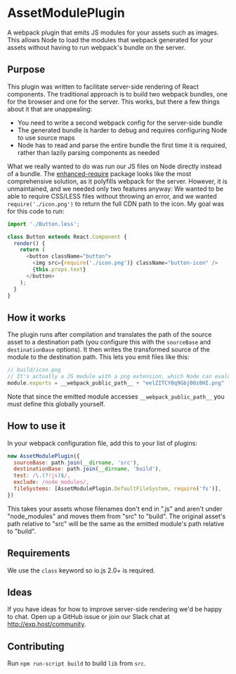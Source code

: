 # AssetModulePlugin
A webpack plugin that emits JS modules for your assets such as images. This allows Node to load the modules that webpack generated for your assets without having to run webpack's bundle on the server.

## Purpose

This plugin was written to facilitate server-side rendering of React components. The traditional approach is to build two webpack bundles, one for the browser and one for the server. This works, but there a few things about it that are unappealing:

 - You need to write a second webpack config for the server-side bundle
 - The generated bundle is harder to debug and requires configuring Node to use source maps
 - Node has to read and parse the entire bundle the first time it is required, rather than lazily parsing components as needed

What we really wanted to do was run our JS files on Node directly instead of a bundle. The [enhanced-require](https://github.com/webpack/enhanced-require) package looks like the most comprehensive solution, as it polyfills webpack for the server. However, it is unmaintained, and we needed only two features anyway: We wanted to be able to require CSS/LESS files without throwing an error, and we wanted `require('./icon.png')` to return the full CDN path to the icon. My goal was for this code to run:

```js
import './Button.less';

class Button extends React.Component {
  render() {
    return (
      <button className="button">
        <img src={require('./icon.png')} className="button-icon" />
        {this.props.text}
      </button>
    );
  }
}
```

## How it works

The plugin runs after compilation and translates the path of the source asset to a destination path (you configure this with the `sourceBase` and `destinationBase` options). It then writes the transformed source of the module to the destination path. This lets you emit files like this:

```js
// build/icon.png
// It's actually a JS module with a png extension, which Node can evaluate
module.exports = __webpack_public_path__ + "eelZITCY0q9Gbj00z8HI.png"
```

Note that since the emitted module accesses `__webpack_public_path__` you must define this globally yourself.

## How to use it

In your webpack configuration file, add this to your list of plugins:

```js
new AssetModulePlugin({
  sourceBase: path.join(__dirname, 'src'),
  destinationBase: path.join(__dirname, 'build'),
  test: /\.(?!js)$/,
  exclude: /node_modules/,
  fileSystems: [AssetModulePlugin.DefaultFileSystem, require('fs')],
})
```

This takes your assets whose filenames don't end in ".js" and aren't under "node_modules" and moves them from "src" to "build". The original asset's path relative to "src" will be the same as the emitted module's path relative to "build".

## Requirements

We use the `class` keyword so io.js 2.0+ is required.

## Ideas

If you have ideas for how to improve server-side rendering we'd be happy to chat. Open up a GitHub issue or join our Slack chat at http://exp.host/community.

## Contributing

Run `npm run-script build` to build `lib` from `src`.
